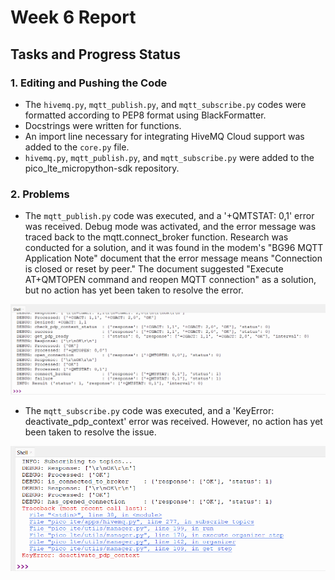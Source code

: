 # Week 6 Report

## Tasks and Progress Status

### 1. Editing  and Pushing the Code
- The `hivemq.py`, `mqtt_publish.py`, and `mqtt_subscribe.py` codes were formatted according to PEP8 format using BlackFormatter.
- Docstrings were written for functions.
- An import line necessary for integrating HiveMQ Cloud support was added to the `core.py` file.
- `hivemq.py`, `mqtt_publish.py`, and `mqtt_subscribe.py` were added to the pico_lte_micropython-sdk repository.

### 2. Problems
- The `mqtt_publish.py` code was executed, and a '+QMTSTAT: 0,1' error was received. Debug mode was activated, and the error message was traced back to the mqtt.connect_broker function. Research was conducted for a solution, and it was found in the modem's "BG96 MQTT Application Note" document that the error message means "Connection is closed or reset by peer." The document suggested "Execute AT+QMTOPEN command and reopen MQTT connection" as a solution, but no action has yet been taken to resolve the error.

![publish](Photos/publish.png)

- The `mqtt_subscribe.py` code was executed, and a 'KeyError: deactivate_pdp_context' error was received. However, no action has yet been taken to resolve the issue.

![subscribe](Photos/subscribe.png)
